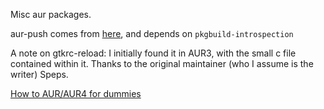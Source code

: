 Misc aur packages.

aur-push comes from [here](https://github.com/EvanPurkhiser/PKGBUILDs), and depends on `pkgbuild-introspection`

A note on gtkrc-reload: I initially found it in AUR3, with the small c file contained within it. Thanks to the original maintainer (who I assume is the writer) Speps.

[How to AUR/AUR4 for dummies](https://www.reddit.com/r/archlinux/comments/3c3c1m/how_to_aur_aur4_for_dummies/)

